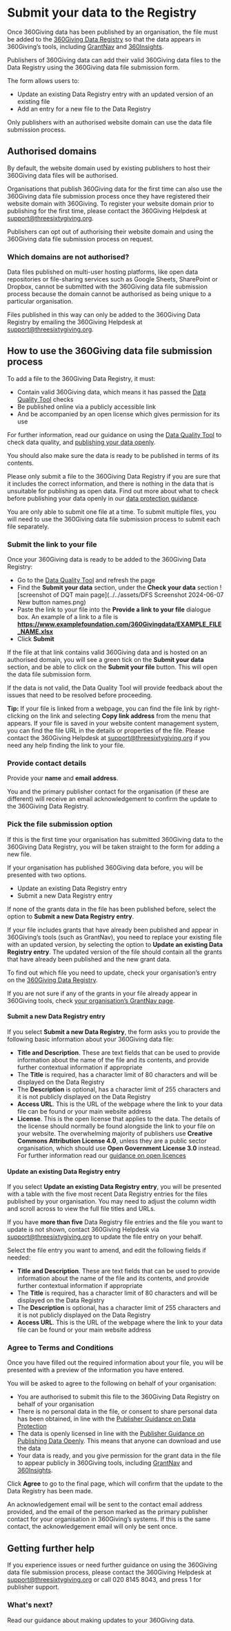 # Submit your data to the Registry
Once 360Giving data has been published by an organisation, the file must be added to the <a href="https://data.threesixtygiving.org/" target="_blank">360Giving Data Registry</a> so that the data appears in 360Giving’s tools, including <a href="https://grantnav.threesixtygiving.org" target="_blank">GrantNav</a> and <a href="https://insights.threesixtygiving.org" target="_blank">360Insights</a>.

Publishers of 360Giving data can add their valid 360Giving data files to the Data Registry using the 360Giving data file submission form. 

The form allows users to:
- Update an existing Data Registry entry with an updated version of an existing file
- Add an entry for a new file to the Data Registry

Only publishers with an authorised website domain can use the data file submission process.

## Authorised domains
By default, the website domain used by existing publishers to host their 360Giving data files will be authorised.

Organisations that publish 360Giving data for the first time can also use the 360Giving data file submission process once they have registered their website domain with 360Giving. To register your website domain prior to publishing for the first time, please contact the 360Giving Helpdesk at <support@threesixtygiving.org>.

Publishers can opt out of authorising their website domain and using the 360Giving data file submission process on request.

### Which domains are not authorised?
Data files published on multi-user hosting platforms, like open data repositories or file-sharing services such as Google Sheets, SharePoint or Dropbox, cannot be submitted with the 360Giving data file submission process because the domain cannot be authorised as being unique to a particular organisation. 

Files published in this way can only be added to the 360Giving Data Registry by emailing the 360Giving Helpdesk at <support@threesixtygiving.org>.

## How to use the 360Giving data file submission process
To add a file to the 360Giving Data Registry, it must:
- Contain valid 360Giving data, which means it has passed the <a href="https://dataquality.threesixtygiving.org/" target="_blank">Data Quality Tool</a> checks
- Be published online via a publicly accessible link
- And be accompanied by an open license which gives permission for its use

For further information, read our guidance on using the [Data Quality Tool](../../guidance/data-quality/) to check data quality, and [publishing your data openly](../../guidance/publish-data-openly/).

You should also make sure the data is ready to be published in terms of its contents. 

Please only submit a file to the 360Giving Data Registry if you are sure that it includes the correct information, and there is nothing in the data that is unsuitable for publishing as open data. Find out more about what to check before publishing your data openly in our [data protection guidance](../../guidance/data-protection/).

You are only able to submit one file at a time. To submit multiple files, you will need to use the 360Giving data file submission process to submit each file separately.

### Submit the link to your file
Once your 360Giving data is ready to be added to the 360Giving Data Registry:
- Go to the [Data Quality Tool](../../guidance/data-quality/) and refresh the page
- Find the **Submit your data** section, under the **Check your data** section
![screenshot of DQT main page](../../assets/DFS Screenshot 2024-06-07 New button names.png)
- Paste the link to your file into the **Provide a link to your file** dialogue box. An example of a link to a file is **https://www.examplefoundation.com/360Givingdata/EXAMPLE_FILE_NAME.xlsx**
- Click **Submit**

If the file at that link contains valid 360Giving data and is hosted on an authorised domain, you will see a green tick on the **Submit your data** section, and be able to click on the **Submit your file** button. This will open the data file submission form.

If the data is not valid, the Data Quality Tool will provide feedback about the issues that need to be resolved before proceeding. 

**Tip:** If your file is linked from a webpage, you can find the file link by right-clicking on the link and selecting **Copy link address** from the menu that appears. If your file is saved in your website content management system, you can find the file URL in the details or properties of the file. Please contact the 360Giving Helpdesk at <support@threesixtygiving.org> if you need any help finding the link to your file.

### Provide contact details
Provide your **name** and **email address**. 

You and the primary publisher contact for the organisation (if these are different) will receive an email acknowledgement to confirm the update to the 360Giving Data Registry.

### Pick the file submission option
If this is the first time your organisation has submitted 360Giving data to the 360Giving Data Registry, you will be taken straight to the form for adding a new file.

If your organisation has published 360Giving data before, you will be presented with two options.
- Update an existing Data Registry entry
- Submit a new Data Registry entry

If none of the grants data in the file has been published before, select the option to **Submit a new Data Registry entry**.

If your file includes grants that have already been published and appear in 360Giving’s tools (such as GrantNav), you need to replace your existing file with an updated version, by selecting the option to **Update an existing Data Registry entry**. The updated version of the file should contain all the grants that have already been published and the new grant data.

To find out which file you need to update, check your organisation’s entry on the <a href="https://data.threesixtygiving.org/" target="_blank">360Giving Data Registry</a>.

If you are not sure if any of the grants in your file already appear in 360Giving tools, check <a href="https://grantnav.threesixtygiving.org/funders" target="_blank">your organisation’s GrantNav page</a>.

#### Submit a new Data Registry entry
If you select **Submit a new Data Registry**, the form asks you to provide the following basic information about your 360Giving data file:
- **Title and Description**. These are text fields that can be used to provide information about the name of the file and its contents, and provide further contextual information if appropriate 
- The **Title** is required, has a character limit of 80 characters and will be displayed on the Data Registry
- The **Description** is optional, has a character limit of 255 characters and it is not publicly displayed on the Data Registry
- **Access URL**. This is the URL of the webpage where the link to your data file can be found or your main website address
- **License**. This is the open license that applies to the data. The details of the license should normally be found alongside the link to your file on your website. The overwhelming majority of publishers use **Creative Commons Attribution License 4.0**, unless they are a public sector organisation, which should use **Open Government License 3.0** instead. For further information read our [guidance on open licences](../../guidance/publish-data-openly/)

#### Update an existing Data Registry entry
If you select **Update an existing Data Registry entry**, you will be presented with a table with the five most recent Data Registry entries for the files published by your organisation. You may need to adjust the column width and scroll across to view the full file titles and URLs.

If you have **more than five** Data Registry file entries and the file you want to update is not shown, contact 360Giving Helpdesk via <support@threesixtygiving.org> to update the file entry on your behalf.

Select the file entry you want to amend, and edit the following fields if needed:
- **Title and Description**. These are text fields that can be used to provide information about the name of the file and its contents, and provide further contextual information if appropriate 
- The **Title** is required, has a character limit of 80 characters and will be displayed on the Data Registry
- The **Description** is optional, has a character limit of 255 characters and it is not publicly displayed on the Data Registry
- **Access URL**. This is the URL of the webpage where the link to your data file can be found or your main website address
  
### Agree to Terms and Conditions
Once you have filled out the required information about your file, you will be presented with a preview of the information you have entered.

You will be asked to agree to the following on behalf of your organisation:
- You are authorised to submit this file to the 360Giving Data Registry on behalf of your organisation
- There is no personal data in the file, or consent to share personal data has been obtained, in line with the [Publisher Guidance on Data Protection](../../guidance/data-protection/)
- The data is openly licensed in line with the [Publisher Guidance on Publishing Data Openly](../../guidance/publish-data-openly/). This means that anyone can download and use the data
- Your data is ready, and you give permission for the grant data in the file to appear publicly in 360Giving tools, including <a href="https://grantnav.threesixtygiving.org" target="_blank">GrantNav</a> and <a href="https://insights.threesixtygiving.org" target="_blank">360Insights</a>.

Click **Agree** to go to the final page, which will confirm that the update to the Data Registry has been made.

An acknowledgement email will be sent to the contact email address provided, and the email of the person marked as the primary publisher contact for your organisation in 360Giving’s systems. If this is the same contact, the acknowledgement email will only be sent once. 

## Getting further help
If you experience issues or need further guidance on using the 360Giving data file submission process, please contact the 360Giving Helpdesk at <support@threesixtygiving.org> or call 020 8145 8043, and press 1 for publisher support.

### What's next?
Read our guidance about making updates to your 360Giving data.
